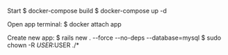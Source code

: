 Start
$ docker-compose build
$ docker-compose up -d

Open app terminal:
$ docker attach app

Create new app:
$ rails new . --force --no-deps --database=mysql
$ sudo chown -R $USER:$USER ./*
